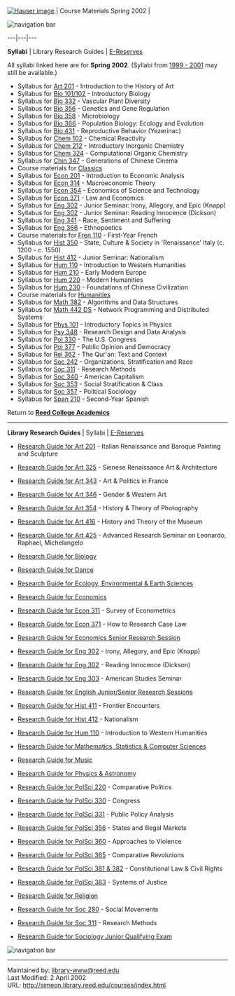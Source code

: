 [![Hauser image](../graphics/redhauser.jpg)](http://simeon.library.reed.edu) |
Course Materials Spring 2002  |

![navigation bar](../graphics/navbar.gif)  
  
---|---|---  
  
**Syllabi** | Library Research Guides | [E-Reserves](../get/e-reserves.html)

All syllabi linked here are for **Spring 2002**. (Syllabi from [1999 -
2001](courses_old.html) may still be available.)

  * Syllabus for [Art 201](http://academic.reed.edu/art/Art201/) \- Introduction to the History of Art 
  * Syllabus for [Bio 101/102](http://academic.reed.edu/biology/courses/BIO101/) \- Introductory Biology 
  * Syllabus for [Bio 332](http://academic.reed.edu/biology/courses/BIO332/index.html) \- Vascular Plant Diversity 
  * Syllabus for [Bio 356](http://academic.reed.edu/biology/Courses/BIO356/) \- Genetics and Gene Regulation 
  * Syllabus for [Bio 358](http://academic.reed.edu/biology/courses/BIO358/index.html) \- Microbiology 
  * Syllabus for [Bio 366](http://academic.reed.edu/biology/courses/BIO366/) \- Population Biology: Ecology and Evolution 
  * Syllabus for [Bio 431](http://academic.reed.edu/biology/Courses/BIO431smy/) \- Reproductive Behavior (Yezerinac) 
  * Syllabus for [Chem 102](http://academic.reed.edu/chemistry/courses/chem102/) \- Chemical Reactivity 
  * Syllabus for [Chem 212](http://www.reed.edu/~mgeselbr/Chem212/Chem212.html) \- Introductory Inorganic Chemistry 
  * Syllabus for [Chem 324](http://academic.reed.edu/chemistry/alan/324/index.html) \- Computational Organic Chemistry 
  * Syllabus for [Chin 347](syllabi/chin347.html) \- Generations of Chinese Cinema 
  * Course materials for [Classics](http://academic.reed.edu/classics/courses/class.html)
  * Syllabus for [Econ 201](http://academic.reed.edu/economics/Econ201/Economics201.htm) \- Introduction to Economic Analysis 
  * Syllabus for [Econ 314](syllabi/econ314s02.html) \- Macroeconomic Theory 
  * Syllabus for [Econ 354](syllabi/econ354s02.html) \- Economics of Science and Technology 
  * Syllabus for [Econ 371](http://academic.reed.edu/economics/course_pages/Noel/Econ371/Economics371.htm) \- Law and Economics 
  * Syllabus for [Eng 302](http://academic.reed.edu/english/Courses/English302rk/302index.html) \- Junior Seminar: Irony, Allegory, and Epic (Knapp) 
  * Syllabus for [Eng 302](../resources/courses/project/english2002/jay/jaysyll.html) \- Junior Seminar: Reading Innocence (Dickson) 
  * Syllabus for [Eng 341](http://academic.reed.edu/english/courses/Eng_341rss/index.html) \- Race, Sentiment and Suffering 
  * Syllabus for [Eng 366](http://academic.reed.edu/english/Courses/English366/) \- Ethnopoetics 
  * Course materials for [Fren 110](http://academic.reed.edu/french/courses/110.html) \- First-Year French 
  * Syllabus for [Hist 350](syllabi/hist350.html) \- State, Culture & Society in 'Renaissance' Italy (c. 1200 - c. 1550) 
  * Syllabus for [Hist 412](../resources/courses/project/h4122002/syllabus.html) \- Junior Seminar: Nationalism 
  * Syllabus for [Hum 110](http://academic.reed.edu/humanities/Hum110/) \- Introduction to Western Humanities 
  * Syllabus for [Hum 210](http://academic.reed.edu/humanities/Hum210/Spring02syllabus.html) \- Early Modern Europe 
  * Syllabus for [Hum 220](http://academic.reed.edu/humanities/Hum220/) \- Modern Humanities 
  * Syllabus for [Hum 230](http://academic.reed.edu/chinese/chin-hum/) \- Foundations of Chinese Civilization 
  * Course materials for [Humanities](http://academic.reed.edu/humanities/)
  * Syllabus for [Math 382](http://www.reed.edu/~jimfix/382) \- Algorithms and Data Structures 
  * Syllabus for [Math 442 DS](http://www.reed.edu/~jimfix/442DS) \- Network Programming and Distributed Systems 
  * Syllabus for [Phys 101](syllabi/phys101/index.html) \- Introductory Topics in Physics 
  * Syllabus for [Psy 348](syllabi/psy348s02.html) \- Research Design and Data Analysis 
  * Syllabus for [Pol 330](http://www.reed.edu/~gronkep/pol330-s02/index.html) \- The U.S. Congress 
  * Syllabus for [Pol 377](http://www.reed.edu/~gronkep/pol377-s02/index.html) \- Public Opinion and Democracy 
  * Syllabus for [Rel 362](syllabi/rel362.html) \- The Qur'an: Text and Context 
  * Syllabus for [Soc 242](syllabi/soc242.html) \- Organizations, Stratification and Race 
  * Syllabus for [Soc 311](http://www.reed.edu/~rumbacha/sociology/sociology/course.html) \- Research Methods 
  * Syllabus for [Soc 340](syllabi/soc340.html) \- American Capitalism 
  * Syllabus for [Soc 353](syllabi/soc353.html) \- Social Stratification & Class 
  * Syllabus for [Soc 357](http://academic.reed.edu/sociology/courses/Political%20Sociology/PolSocSyl.htm) \- Political Sociology 
  * Syllabus for [Span 210](syllabi/span210.html) \- Second-Year Spanish 

Return to [**Reed College Academics**](http://web.reed.edu/academics.html)

* * *

**Library Research Guides** | Syllabi | [E-Reserves](../get/e-reserves.html)

  * [Research Guide for Art 201](art201_guide.html) \- Italian Renaissance and Baroque Painting and Sculpture 
  * [Research Guide for Art 325](art325_guide.html) \- Sienese Renaissance Art & Architecture 
  * [Research Guide for Art 343](art343_guide.html) \- Art & Politics in France 
  * [Research Guide for Art 346](art346_guide.html) \- Gender & Western Art 
  * [Research Guide for Art 354](art354_guide.html) \- History & Theory of Photography 
  * [Research Guide for Art 416](art416_guide.html) \- History and Theory of the Museum 
  * [Research Guide for Art 425](art425_guide.html) \- Advanced Research Seminar on Leonardo, Raphael, Michelangelo 
  


  * [Research Guide for Biology](biology_guide.html)
  


  * [Research Guide for Dance](dance_guide.html)
  


  * [Research Guide for Ecology, Environmental & Earth Sciences](ecol_envsci_es_guide.html)
  


  * [Research Guide for Economics](econ_guide.html)
  * [Research Guide for Econ 311](econ311guide.html) \- Survey of Econometrics 
  * [Research Guide for Econ 371](econ371_guide.html) \- How to Research Case Law 
  * [Research Guide for Economics Senior Research Session ](../resources/courses/project/Econ/eclibsession.htm)
  


  * [Research Guide for Eng 302](../resources/courses/project/english2002/robert/robthome.html) \- Irony, Allegory, and Epic (Knapp) 
  * [Research Guide for Eng 302](../resources/courses/project/english2002/jay/jayhome.html) \- Reading Innocence (Dickson) 
  * [Research Guide for Eng 303](eng303_guide.html) \- American Studies Seminar 
  * [Research Guide for English Junior/Senior Research Sessions ](../resources/courses/project/eresearch/engresearch.html)
  


  * [Research Guide for Hist 411](../resources/courses/project/h4112001/fe.htm) \- Frontier Encounters 
  * [Research Guide for Hist 412](../resources/courses/project/h4122002/hmain.html) \- Nationalism 
  


  * [Research Guide for Hum 110](hum110_guide.html) \- Introduction to Western Humanities 
  


  * [Research Guide for Mathematics, Statistics & Computer Sciences](math_stat_cs_guide.html)
  


  * [Research Guide for Music](music_guide.html)
  


  * [Research Guide for Physics & Astronomy](phys_astr_guide.html)
  


  * [Research Guide for PolSci 220](../resources/courses/project/pushkina/home.html) \- Comparative Politics 
  * [Research Guide for PolSci 330](../resources/courses/project/gronke/gronke.html) \- Congress 
  * [Research Guide for PolSci 331](ps331guide.htm) \- Public Policy Analysis 
  * [Research Guide for PolSci 356](ps356/ps356guide.htm) \- States and Illegal Markets 
  * [Research Guide for PolSci 360](../resources/courses/project/darius/vmain.html) \- Approaches to Violence 
  * [Research Guide for PolSci 365](../resources/courses/project/darius/main.html) \- Comparative Revolutions 
  * [Research Guide for PolSci 381 & 382](ps381-2guide.htm) \- Constitutional Law & Civil Rights 
  * [Research Guide for PolSci 383](ps383/ps383guide.htm) \- Systems of Justice 
  


  * [Research Guide for Religion](religion_guide.html)
  


  * [Research Guide for Soc 280](soc280_guide.html) \- Social Movements 
  * [Research Guide for Soc 311](soc311guide.htm) \- Research Methods 
  * [Research Guide for Sociology Junior Qualifying Exam](socqual/socqualguide2001.htm)

![navigation bar](../graphics/navbar.gif)  
  
---  
Maintained by: [library-www@reed.edu](mailto:library-www@reed.edu)  
Last Modified: 2 April 2002  
URL: http://simeon.library.reed.edu/courses/index.html


